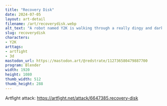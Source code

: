 ```yaml
---
title: "Recovery Disk"
date: 2024-07-05
layout: art-detail
filename: /art/recoverydisk.webp
alt_text: "A robot named Y2K is walking through a really dingy and dark hallway. They are comprimised of six arms, three heads (one is not visible in this image.) They are currently holding an optical disk in one hand and a floppy drive in another. The first screened face is green and is making a sad winking face. The second monitor on top is sleeping."
slug: recoverydisk
characters:
- Y2K
arttags:
- artfight
- 3d
mastodon_url: https://mastodon.art/@redstrate/112736580479887700
program: Blender
width: 1920
height: 1080
thumb_width: 512
thumb_height: 288
---
```

Artfight attack: https://artfight.net/attack/6647385.recovery-disk
